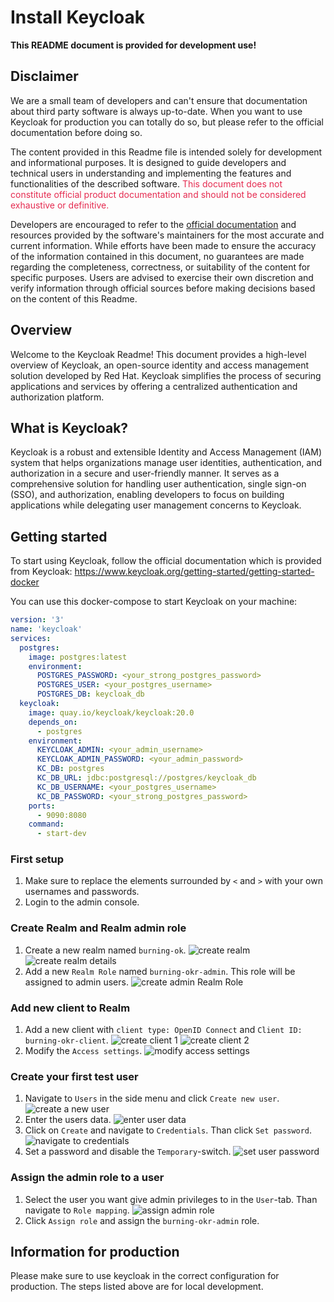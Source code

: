 # Install Keycloak

**This README document is provided for development use!**

## Disclaimer

We are a small team of developers and can't ensure that documentation about third party software is always up-to-date. When you want to use Keycloak for production you can totally do so, but please refer to the official documentation before doing so.

The content provided in this Readme file is intended solely for development and informational purposes. It is designed to guide developers and technical users in understanding and implementing the features and functionalities of the described software. <span style=color:#E52B50>This document does not constitute official product documentation and should not be considered exhaustive or definitive.</span>

Developers are encouraged to refer to the [official documentation](https://www.keycloak.org/getting-started/getting-started-docker) and resources provided by the software's maintainers for the most accurate and current information.
While efforts have been made to ensure the accuracy of the information contained in this document, no guarantees are made regarding the completeness, correctness, or suitability of the content for specific purposes. Users are advised to exercise their own discretion and verify information through official sources before making decisions based on the content of this Readme.

## Overview

Welcome to the Keycloak Readme!
This document provides a high-level overview of Keycloak, an open-source identity and access management solution developed by Red Hat. Keycloak simplifies the process of securing applications and services by offering a centralized authentication and authorization platform.

## What is Keycloak?

Keycloak is a robust and extensible Identity and Access Management (IAM) system that helps organizations manage user identities, authentication, and authorization in a secure and user-friendly manner. It serves as a comprehensive solution for handling user authentication, single sign-on (SSO), and authorization, enabling developers to focus on building applications while delegating user management concerns to Keycloak.

## Getting started

To start using Keycloak, follow the official documentation which is provided from Keycloak: <https://www.keycloak.org/getting-started/getting-started-docker>

You can use this docker-compose to start Keycloak on your machine:

```yaml
version: '3'
name: 'keycloak'
services:
  postgres:
    image: postgres:latest
    environment:
      POSTGRES_PASSWORD: <your_strong_postgres_password>
      POSTGRES_USER: <your_postgres_username>
      POSTGRES_DB: keycloak_db
  keycloak:
    image: quay.io/keycloak/keycloak:20.0
    depends_on:
      - postgres
    environment:
      KEYCLOAK_ADMIN: <your_admin_username>
      KEYCLOAK_ADMIN_PASSWORD: <your_admin_password>
      KC_DB: postgres
      KC_DB_URL: jdbc:postgresql://postgres/keycloak_db
      KC_DB_USERNAME: <your_postgres_username>
      KC_DB_PASSWORD: <your_strong_postgres_password>
    ports:
      - 9090:8080
    command:
      - start-dev
```

### First setup

1. Make sure to replace the elements surrounded by `<` and `>` with your own usernames and passwords.
2. Login to the admin console.

### Create Realm and Realm admin role

1. Create a new realm named `burning-ok`. ![create realm](./images/keycloak/keycloak_create_realm.png) ![create realm details](./images/keycloak/create_realm_details.png)
2. Add a new `Realm Role` named `burning-okr-admin`. This role will be assigned to admin users. ![create admin Realm Role](./images/keycloak/create_admin_realm_role.png)

### Add new client to Realm

1. Add a new client with `client type: OpenID Connect` and `Client ID: burning-okr-client`. ![create client 1](./images/keycloak/create_client_1.png) ![create client 2](./images/keycloak/create_client_2.png)
2. Modify the `Access settings`. ![modify access settings](./images/keycloak/modify_access_settings.png)

### Create your first test user

1. Navigate to `Users` in the side menu and click `Create new user`. ![create a new user](./images/keycloak/create_a_new_user.png)
2. Enter the users data. ![enter user data](./images/keycloak/enter_user_data.png)
3. Click on `Create` and navigate to `Credentials`. Than click `Set password`. ![navigate to credentials](./images/keycloak/navigate_to_user_credentials.png)
4. Set a password and disable the `Temporary`-switch. ![set user password](./images/keycloak/set_user_password.png)

### Assign the admin role to a user

1. Select the user you want give admin privileges to in the `User`-tab. Than navigate to `Role mapping`. ![assign admin role](./images/keycloak/assign_admin_role.png)
2. Click `Assign role` and assign the `burning-okr-admin` role.

## Information for production

Please make sure to use keycloak in the correct configuration for production. The steps listed above are for local development.
